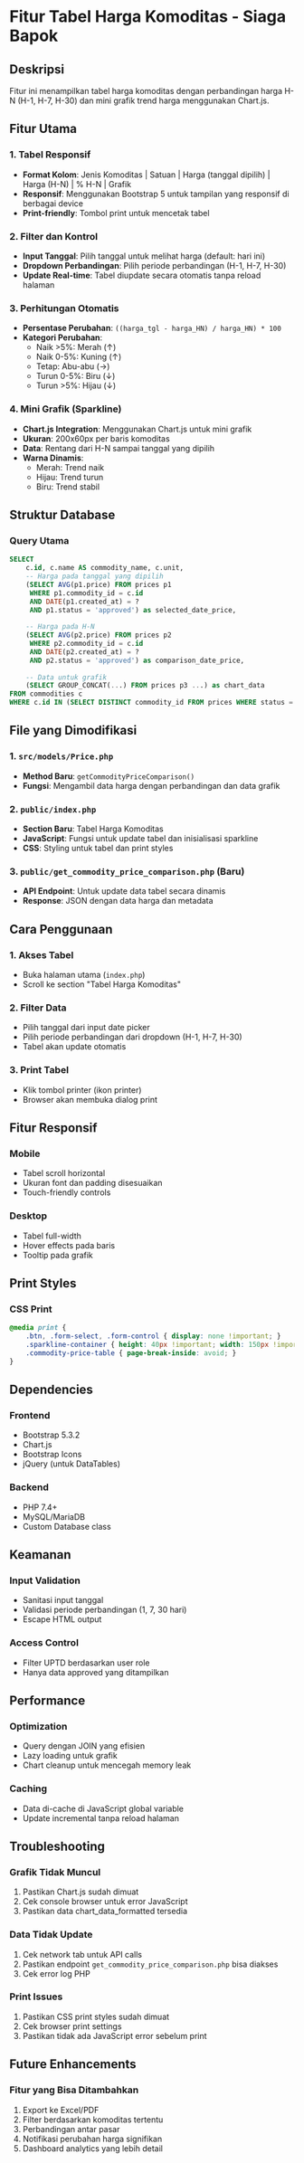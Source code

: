 # Fitur Tabel Harga Komoditas - Siaga Bapok

## Deskripsi
Fitur ini menampilkan tabel harga komoditas dengan perbandingan harga H-N (H-1, H-7, H-30) dan mini grafik trend harga menggunakan Chart.js.

## Fitur Utama

### 1. Tabel Responsif
- **Format Kolom**: Jenis Komoditas | Satuan | Harga (tanggal dipilih) | Harga (H-N) | % H-N | Grafik
- **Responsif**: Menggunakan Bootstrap 5 untuk tampilan yang responsif di berbagai device
- **Print-friendly**: Tombol print untuk mencetak tabel

### 2. Filter dan Kontrol
- **Input Tanggal**: Pilih tanggal untuk melihat harga (default: hari ini)
- **Dropdown Perbandingan**: Pilih periode perbandingan (H-1, H-7, H-30)
- **Update Real-time**: Tabel diupdate secara otomatis tanpa reload halaman

### 3. Perhitungan Otomatis
- **Persentase Perubahan**: `((harga_tgl - harga_HN) / harga_HN) * 100`
- **Kategori Perubahan**: 
  - Naik >5%: Merah (↑)
  - Naik 0-5%: Kuning (↑)
  - Tetap: Abu-abu (→)
  - Turun 0-5%: Biru (↓)
  - Turun >5%: Hijau (↓)

### 4. Mini Grafik (Sparkline)
- **Chart.js Integration**: Menggunakan Chart.js untuk mini grafik
- **Ukuran**: 200x60px per baris komoditas
- **Data**: Rentang dari H-N sampai tanggal yang dipilih
- **Warna Dinamis**: 
  - Merah: Trend naik
  - Hijau: Trend turun
  - Biru: Trend stabil

## Struktur Database

### Query Utama
```sql
SELECT 
    c.id, c.name AS commodity_name, c.unit,
    -- Harga pada tanggal yang dipilih
    (SELECT AVG(p1.price) FROM prices p1 
     WHERE p1.commodity_id = c.id 
     AND DATE(p1.created_at) = ? 
     AND p1.status = 'approved') as selected_date_price,
    
    -- Harga pada H-N
    (SELECT AVG(p2.price) FROM prices p2 
     WHERE p2.commodity_id = c.id 
     AND DATE(p2.created_at) = ? 
     AND p2.status = 'approved') as comparison_date_price,
    
    -- Data untuk grafik
    (SELECT GROUP_CONCAT(...) FROM prices p3 ...) as chart_data
FROM commodities c
WHERE c.id IN (SELECT DISTINCT commodity_id FROM prices WHERE status = 'approved')
```

## File yang Dimodifikasi

### 1. `src/models/Price.php`
- **Method Baru**: `getCommodityPriceComparison()`
- **Fungsi**: Mengambil data harga dengan perbandingan dan data grafik

### 2. `public/index.php`
- **Section Baru**: Tabel Harga Komoditas
- **JavaScript**: Fungsi untuk update tabel dan inisialisasi sparkline
- **CSS**: Styling untuk tabel dan print styles

### 3. `public/get_commodity_price_comparison.php` (Baru)
- **API Endpoint**: Untuk update data tabel secara dinamis
- **Response**: JSON dengan data harga dan metadata

## Cara Penggunaan

### 1. Akses Tabel
- Buka halaman utama (`index.php`)
- Scroll ke section "Tabel Harga Komoditas"

### 2. Filter Data
- Pilih tanggal dari input date picker
- Pilih periode perbandingan dari dropdown (H-1, H-7, H-30)
- Tabel akan update otomatis

### 3. Print Tabel
- Klik tombol printer (ikon printer)
- Browser akan membuka dialog print

## Fitur Responsif

### Mobile
- Tabel scroll horizontal
- Ukuran font dan padding disesuaikan
- Touch-friendly controls

### Desktop
- Tabel full-width
- Hover effects pada baris
- Tooltip pada grafik

## Print Styles

### CSS Print
```css
@media print {
    .btn, .form-select, .form-control { display: none !important; }
    .sparkline-container { height: 40px !important; width: 150px !important; }
    .commodity-price-table { page-break-inside: avoid; }
}
```

## Dependencies

### Frontend
- Bootstrap 5.3.2
- Chart.js
- Bootstrap Icons
- jQuery (untuk DataTables)

### Backend
- PHP 7.4+
- MySQL/MariaDB
- Custom Database class

## Keamanan

### Input Validation
- Sanitasi input tanggal
- Validasi periode perbandingan (1, 7, 30 hari)
- Escape HTML output

### Access Control
- Filter UPTD berdasarkan user role
- Hanya data approved yang ditampilkan

## Performance

### Optimization
- Query dengan JOIN yang efisien
- Lazy loading untuk grafik
- Chart cleanup untuk mencegah memory leak

### Caching
- Data di-cache di JavaScript global variable
- Update incremental tanpa reload halaman

## Troubleshooting

### Grafik Tidak Muncul
1. Pastikan Chart.js sudah dimuat
2. Cek console browser untuk error JavaScript
3. Pastikan data chart_data_formatted tersedia

### Data Tidak Update
1. Cek network tab untuk API calls
2. Pastikan endpoint `get_commodity_price_comparison.php` bisa diakses
3. Cek error log PHP

### Print Issues
1. Pastikan CSS print styles sudah dimuat
2. Cek browser print settings
3. Pastikan tidak ada JavaScript error sebelum print

## Future Enhancements

### Fitur yang Bisa Ditambahkan
1. Export ke Excel/PDF
2. Filter berdasarkan komoditas tertentu
3. Perbandingan antar pasar
4. Notifikasi perubahan harga signifikan
5. Dashboard analytics yang lebih detail